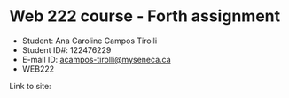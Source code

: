 # Web 222 course - Forth assignment

- Student: Ana Caroline Campos Tirolli
- Student ID#: 122476229
- E-mail ID: acampos-tirolli@myseneca.ca
- WEB222

Link to site: 

